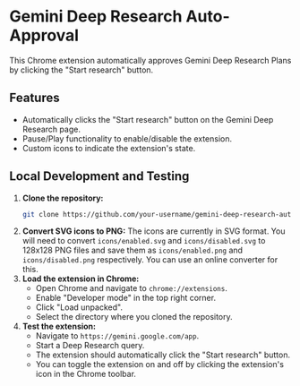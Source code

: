 # Gemini Deep Research Auto-Approval

This Chrome extension automatically approves Gemini Deep Research Plans by clicking the "Start research" button.

## Features

-   Automatically clicks the "Start research" button on the Gemini Deep Research page.
-   Pause/Play functionality to enable/disable the extension.
-   Custom icons to indicate the extension's state.

## Local Development and Testing

1.  **Clone the repository:**
    ```bash
    git clone https://github.com/your-username/gemini-deep-research-auto-approval.git
    ```
2.  **Convert SVG icons to PNG:**
    The icons are currently in SVG format. You will need to convert `icons/enabled.svg` and `icons/disabled.svg` to 128x128 PNG files and save them as `icons/enabled.png` and `icons/disabled.png` respectively. You can use an online converter for this.
3.  **Load the extension in Chrome:**
    -   Open Chrome and navigate to `chrome://extensions`.
    -   Enable "Developer mode" in the top right corner.
    -   Click "Load unpacked".
    -   Select the directory where you cloned the repository.
4.  **Test the extension:**
    -   Navigate to `https://gemini.google.com/app`.
    -   Start a Deep Research query.
    -   The extension should automatically click the "Start research" button.
    -   You can toggle the extension on and off by clicking the extension's icon in the Chrome toolbar.